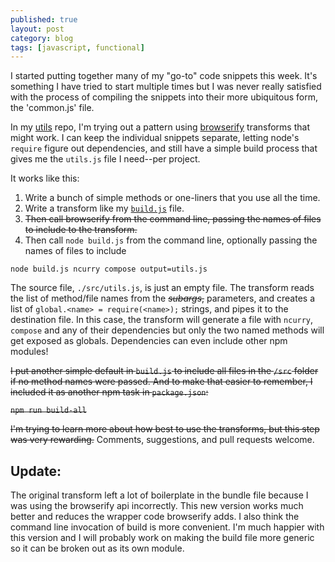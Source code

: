 ```yaml
---
published: true
layout: post
category: blog
tags: [javascript, functional]
---
```


I started putting together many of my "go-to" code snippets this week.  It's something I have tried to
start multiple times but I was never really satisfied with the process of compiling the snippets into
their more ubiquitous form, the 'common.js' file.

In my [utils](https://github.com/AutoSponge/utils) repo, I'm trying out a pattern using
[browserify](http://browserify.org/) transforms that might work.  I can keep the individual snippets
separate, letting node's `require` figure out dependencies, and still have a simple build process
that gives me the `utils.js` file I need--per project.

It works like this:

1. Write a bunch of simple methods or one-liners that you use all the time.
1. Write a transform like my [`build.js`](https://github.com/AutoSponge/utils/blob/master/build.js) file.
1. <s>Then call browserify from the command line, passing the names of files to include to the transform.</s>
1. Then call `node build.js` from the command line, optionally passing the names of files to include

`node build.js ncurry compose output=utils.js`

The source file, `./src/utils.js`, is just an empty file.  The transform reads the list of method/file names
from the <s>_subargs_,</s> parameters, and creates a list of `global.<name> = require(<name>);` strings, and pipes it to
the destination file.  In this case, the transform will generate a file with `ncurry`, `compose`
and any of their dependencies but only the two named methods will get exposed as globals.
Dependencies can even include other npm modules!

<s>I put another simple default in `build.js` to include all files in the `/src` folder if no method names
were passed.  And to make that easier to remember, I included it as another npm task in `package.json`:</s>

<s>`npm run build-all`</s>

<s>I'm trying to learn more about how best to use the transforms, but this step was very rewarding.</s>
Comments, suggestions, and pull requests welcome.

## Update:

The original transform left a lot of boilerplate in the bundle file because I was using the browserify api
incorrectly.  This new version works much better and reduces the wrapper code browserify adds.  I also think
the command line invocation of build is more convenient.  I'm much happier with this version and I will
probably work on making the build file more generic so it can be broken out as its own module.